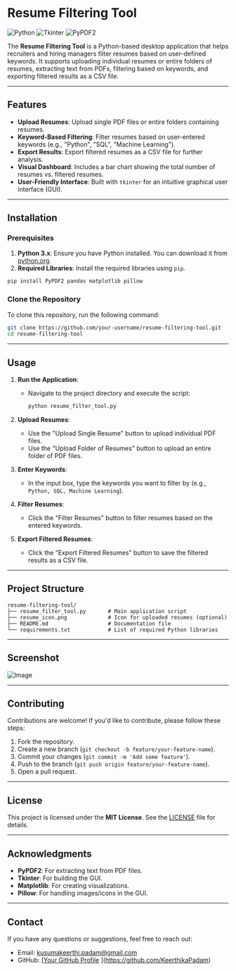 # Resume Filtering Tool

![Python](https://img.shields.io/badge/Python-3.x-blue) ![Tkinter](https://img.shields.io/badge/Tkinter-GUI-green) ![PyPDF2](https://img.shields.io/badge/PyPDF2-PDF%20Parsing-orange)

The **Resume Filtering Tool** is a Python-based desktop application that helps recruiters and hiring managers filter resumes based on user-defined keywords. It supports uploading individual resumes or entire folders of resumes, extracting text from PDFs, filtering based on keywords, and exporting filtered results as a CSV file.

---

## Features

- **Upload Resumes**: Upload single PDF files or entire folders containing resumes.
- **Keyword-Based Filtering**: Filter resumes based on user-entered keywords (e.g., "Python", "SQL", "Machine Learning").
- **Export Results**: Export filtered resumes as a CSV file for further analysis.
- **Visual Dashboard**: Includes a bar chart showing the total number of resumes vs. filtered resumes.
- **User-Friendly Interface**: Built with `tkinter` for an intuitive graphical user interface (GUI).

---

## Installation

### Prerequisites

1. **Python 3.x**: Ensure you have Python installed. You can download it from [python.org](https://www.python.org/downloads/).
2. **Required Libraries**: Install the required libraries using `pip`.

```bash
pip install PyPDF2 pandas matplotlib pillow
```

### Clone the Repository

To clone this repository, run the following command:

```bash
git clone https://github.com/your-username/resume-filtering-tool.git
cd resume-filtering-tool
```

---

## Usage

1. **Run the Application**:
   - Navigate to the project directory and execute the script:

     ```bash
     python resume_filter_tool.py
     ```

2. **Upload Resumes**:
   - Use the "Upload Single Resume" button to upload individual PDF files.
   - Use the "Upload Folder of Resumes" button to upload an entire folder of PDF files.

3. **Enter Keywords**:
   - In the input box, type the keywords you want to filter by (e.g., `Python, SQL, Machine Learning`).

4. **Filter Resumes**:
   - Click the "Filter Resumes" button to filter resumes based on the entered keywords.

5. **Export Filtered Resumes**:
   - Click the "Export Filtered Resumes" button to save the filtered results as a CSV file.

---

## Project Structure

```
resume-filtering-tool/
├── resume_filter_tool.py       # Main application script
├── resume_icon.png             # Icon for uploaded resumes (optional)
├── README.md                   # Documentation file
└── requirements.txt            # List of required Python libraries
```

---

## Screenshot

![Image](https://github.com/user-attachments/assets/a63e7b0b-9c30-4cf5-989f-c06d4d63a253)



---

## Contributing

Contributions are welcome! If you'd like to contribute, please follow these steps:

1. Fork the repository.
2. Create a new branch (`git checkout -b feature/your-feature-name`).
3. Commit your changes (`git commit -m 'Add some feature'`).
4. Push to the branch (`git push origin feature/your-feature-name`).
5. Open a pull request.

---

## License

This project is licensed under the **MIT License**. See the [LICENSE](LICENSE) file for details.

---

## Acknowledgments

- **PyPDF2**: For extracting text from PDF files.
- **Tkinter**: For building the GUI.
- **Matplotlib**: For creating visualizations.
- **Pillow**: For handling images/icons in the GUI.

---

## Contact

If you have any questions or suggestions, feel free to reach out:

- Email: kusumakeerthi.padam@gmail.com
- GitHub: [[Your GitHub Profile](https://github.com/KeerthikaPadam)
](https://github.com/KeerthikaPadam)
